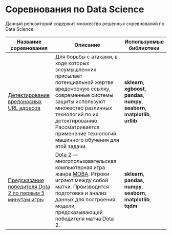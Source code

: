 # Соревнования по Data Science

Данный репозиторий содержит множество решенных соревнований по Data Science

| Название соревнования | Описание | Используемые библиотеки|
| ------ | ------ | ------ |
| [Детектирование вредоносных URL адресов](https://github.com/voropaevv/ds_competitions/tree/master/detecting_malicious_URLs) | Для борьбы с атаками, в ходе которых злоумышленник присылает потенциальной жертве вредоносную ссылку, современные системы защиты используют множество различных технологий по их детектированию. Рассматривается применение технологий машинного обучения для этой задачи. | __sklearn__, __xgboost__, __pandas__, __numpy__, __seaborn__, __matplotlib__, __urllib__ |
| [Предсказание победителя Dota 2 по первым 5 минутам игры](https://github.com/voropaevv/ds_competitions/tree/master/dota_analysis) | [Dota 2](https://ru.wikipedia.org/wiki/Dota_2) — многопользовательская компьютерная игра жанра [MOBA](https://ru.wikipedia.org/wiki/MOBA). Игроки играют между собой матчи. Производится подготовка и анализ данных для построения модели, предсказывающей победителя матча Dota 2. | __sklearn__, __pandas__, __numpy__, __seaborn__, __matplotlib__, __tqdm__ |